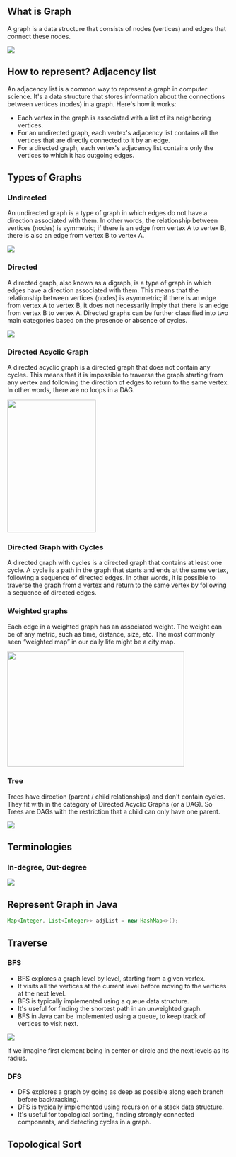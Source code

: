 ## What is Graph

A graph is a data structure that consists of nodes (vertices) and edges that connect these nodes.

![](./images/graph.png)

## How to represent? Adjacency list
An adjacency list is a common way to represent a graph in computer science.
It's a data structure that stores information about the connections between vertices (nodes) in a graph. Here's how it works:

* Each vertex in the graph is associated with a list of its neighboring vertices.
* For an undirected graph, each vertex's adjacency list contains all the vertices that are directly connected to it by an edge.
* For a directed graph, each vertex's adjacency list contains only the vertices to which it has outgoing edges.

## Types of Graphs

### Undirected
An undirected graph is a type of graph in which edges do not have a direction associated with them.
In other words, the relationship between vertices (nodes) is symmetric; if there is an edge from vertex A to vertex B, there is also an edge from vertex B to vertex A.

![](images/undirected_graph.png)

### Directed

A directed graph, also known as a digraph, is a type of graph in which edges have a direction associated with them. 
This means that the relationship between vertices (nodes) is asymmetric; if there is an edge from vertex A to vertex B, 
it does not necessarily imply that there is an edge from vertex B to vertex A. 
Directed graphs can be further classified into two main categories based on the presence or absence of cycles.

![](images/directed_graph.png)

### Directed Acyclic Graph

A directed acyclic graph is a directed graph that does not contain any cycles. 
This means that it is impossible to traverse the graph starting from any vertex and following the direction of edges to 
return to the same vertex.
In other words, there are no loops in a DAG.

<img height="300px" src="images/directed_acyclic.png" width="200px"/>

### Directed Graph with Cycles

A directed graph with cycles is a directed graph that contains at least one cycle. 
A cycle is a path in the graph that starts and ends at the same vertex, following a sequence of directed edges. 
In other words, it is possible to traverse the graph from a vertex and return to the same vertex by following a sequence of directed edges.

### Weighted graphs

Each edge in a weighted graph has an associated weight. The weight can be of any metric, 
such as time, distance, size, etc. The most commonly seen “weighted map” in our daily life might be a city map.

<img height="260" src="images/weighted_graph.png" width="400"/>

### Tree
Trees have direction (parent / child relationships) and don't contain cycles. They fit with in the category of Directed Acyclic Graphs (or a DAG).
So Trees are DAGs with the restriction that a child can only have one parent.

![](images/tree.png)

## Terminologies

### In-degree, Out-degree
![](images/degree.png)

## Represent Graph in Java

```Java
Map<Integer, List<Integer>> adjList = new HashMap<>();
```

## Traverse

### BFS

* BFS explores a graph level by level, starting from a given vertex.
* It visits all the vertices at the current level before moving to the vertices at the next level.
* BFS is typically implemented using a queue data structure.
* It's useful for finding the shortest path in an unweighted graph.
* BFS in Java can be implemented using a queue, to keep track of vertices to visit next.

![](images/bfs_circle.png)

If we imagine first element being in center or circle and the next levels as its radius.

### DFS
* DFS explores a graph by going as deep as possible along each branch before backtracking.
* DFS is typically implemented using recursion or a stack data structure.
* It's useful for topological sorting, finding strongly connected components, and detecting cycles in a graph.

## Topological Sort
